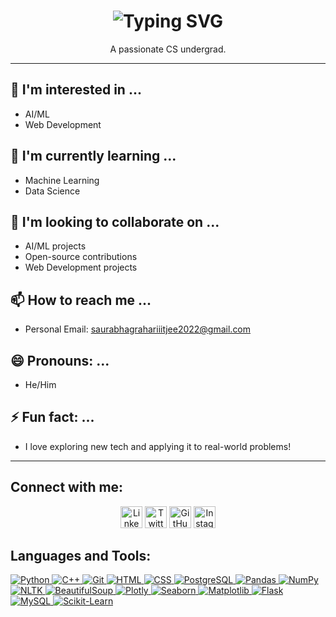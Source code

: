 <h1 align="center">  
  <img src="https://readme-typing-svg.demolab.com?font=Operator+Mono&size=37&duration=2800&pause=2000&color=FAFAFA&center=true&vCenter=true&width=940&height=50&lines=Hey%2C+I'm+Saurabh+Agrahari+%F0%9F%91%8B;Welcome+to+my+GitHub+Profile!" alt="Typing SVG" />  
</h1>  

<p align="center">A passionate CS undergrad.</p>  

---  

## 👀 I'm interested in ...  
- AI/ML  
- Web Development  

## 🌱 I'm currently learning ...  
- Machine Learning   
- Data Science  

## 💞️ I'm looking to collaborate on ...  
- AI/ML projects  
- Open-source contributions  
- Web Development projects  

## 📫 How to reach me ...  
- Personal Email: [saurabhagrahariiitjee2022@gmail.com](mailto:saurabhagrahariiitjee2022@gmail.com)  

## 😄 Pronouns: ...  
- He/Him  

## ⚡ Fun fact: ...  
- I love exploring new tech and applying it to real-world problems!  

---  

## Connect with me:  
<p align="center">  
  <a href="https://www.linkedin.com/in/saurabh-agrahari1234" target="_blank"><img src="https://img.shields.io/static/v1?message=LinkedIn&logo=linkedin&label=&color=0077B5&logoColor=white&style=for-the-badge" height="35" alt="LinkedIn Badge" /></a>  
  <a href="https://twitter.com/saurabh_agrahari" target="_blank"><img src="https://img.shields.io/static/v1?message=Twitter&logo=twitter&label=&color=1DA1F2&logoColor=white&style=for-the-badge" height="35" alt="Twitter Badge" /></a>  
  <a href="https://github.com/SaurabhAgrahari" target="_blank"><img src="https://img.shields.io/static/v1?message=GitHub&logo=github&label=&color=181717&logoColor=white&style=for-the-badge" height="35" alt="GitHub Badge" /></a>  
  <a href="https://www.instagram.com/saurabh_agrahari/" target="_blank"><img src="https://img.shields.io/static/v1?message=Instagram&logo=instagram&label=&color=E4405F&logoColor=white&style=for-the-badge" height="35" alt="Instagram Badge" /></a>  
</p>  

## Languages and Tools:  
<p align="left">   
  <a href="https://www.python.org" target="_blank"> <img src="https://img.icons8.com/color/48/000000/python.png" alt="Python"/> </a>  
  <a href="https://isocpp.org/" target="_blank"> <img src="https://img.icons8.com/color/48/000000/c-plus-plus-logo.png" alt="C++"/> </a>  
  <a href="https://git-scm.com/" target="_blank"> <img src="https://img.icons8.com/color/48/000000/git.png" alt="Git"/> </a>   
  <a href="https://www.w3.org/html/" target="_blank"> <img src="https://img.icons8.com/color/48/000000/html-5.png" alt="HTML"/> </a>   
  <a href="https://www.w3schools.com/css/" target="_blank"> <img src="https://img.icons8.com/color/48/000000/css3.png" alt="CSS"/> </a>  
  <a href="https://www.postgresql.org/" target="_blank"> <img src="https://img.icons8.com/color/48/000000/postgreesql.png" alt="PostgreSQL"/> </a>   
  <a href="https://pandas.pydata.org/" target="_blank"> <img src="https://img.icons8.com/color/48/000000/pandas.png" alt="Pandas"/> </a>  
  <a href="https://numpy.org/" target="_blank"> <img src="https://img.icons8.com/color/48/000000/numpy.png" alt="NumPy"/> </a>  
  <a href="https://www.nltk.org/" target="_blank"> <img src="https://img.icons8.com/color/48/000000/nltk.png" alt="NLTK"/> </a>  
  <a href="https://www.crummy.com/software/BeautifulSoup/" target="_blank"> <img src="https://img.icons8.com/color/48/000000/beautifulsoup.png" alt="BeautifulSoup"/> </a>  
  <a href="https://plotly.com/" target="_blank"> <img src="https://img.icons8.com/color/48/000000/plotly.png" alt="Plotly"/> </a>  
  <a href="https://seaborn.pydata.org/" target="_blank"> <img src="https://img.icons8.com/color/48/000000/seaborn.png" alt="Seaborn"/> </a>  
  <a href="https://matplotlib.org/" target="_blank"> <img src="https://img.icons8.com/color/48/000000/matplotlib.png" alt="Matplotlib"/> </a>  
  <a href="https://flask.palletsprojects.com/" target="_blank"> <img src="https://img.icons8.com/color/48/000000/flask.png" alt="Flask"/> </a>  
  <a href="https://www.mysql.com/" target="_blank"> <img src="https://img.icons8.com/color/48/000000/mysql-logo.png" alt="MySQL"/> </a>  
  <a href="https://scikit-learn.org/" target="_blank"> <img src="https://scikit-learn.org/stable/_static/scikit-learn-logo-small.png" alt="Scikit-Learn"/> </a>  
</p>
